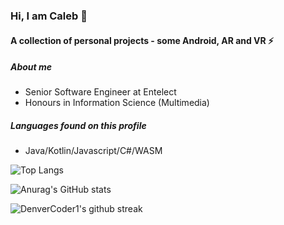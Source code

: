 ### Hi, I am Caleb 👋
#### A collection of personal projects - some Android, AR and VR ⚡

##### About me
- Senior Software Engineer at Entelect
- Honours in Information Science (Multimedia)

##### Languages found on this profile
- Java/Kotlin/Javascript/C#/WASM

![Top Langs](https://github-readme-stats.vercel.app/api/top-langs/?username=calebcuthbertlinden&layout=compact&theme=react)

![Anurag's GitHub stats](https://github-readme-stats.vercel.app/api?username=calebcuthbertlinden&count_private=true&show_icons=true&theme=react)

![DenverCoder1's github streak](https://github-readme-streak-stats.herokuapp.com/?user=calebcuthbertlinden&theme=react)

<!--
**calebcuthbertlinden/calebcuthbertlinden** is a ✨ _special_ ✨ repository because its `README.md` (this file) appears on your GitHub profile.
-->
